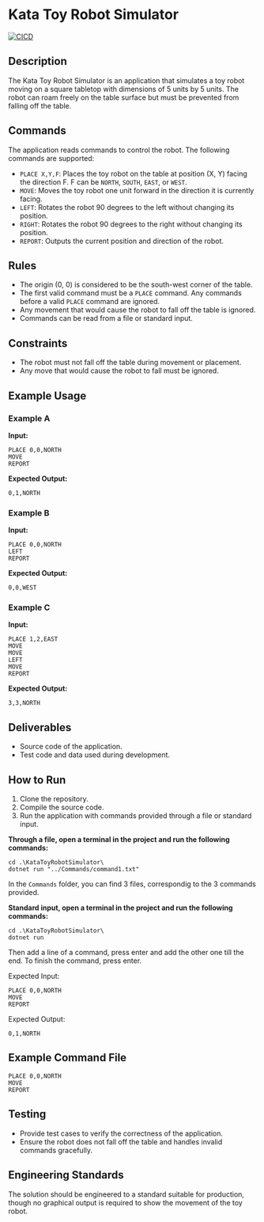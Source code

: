 # Kata Toy Robot Simulator

[![CICD](https://github.com/PABERTHIER/kata-toy-robot-simulator/actions/workflows/build.yml/badge.svg)](https://github.com/PABERTHIER/kata-toy-robot-simulator/actions/workflows/build.yml)

## Description

The Kata Toy Robot Simulator is an application that simulates a toy robot moving on a square tabletop with dimensions of 5 units by 5 units. The robot can roam freely on the table surface but must be prevented from falling off the table.

## Commands

The application reads commands to control the robot. The following commands are supported:

- `PLACE X,Y,F`: Places the toy robot on the table at position (X, Y) facing the direction F. F can be `NORTH`, `SOUTH`, `EAST`, or `WEST`.
- `MOVE`: Moves the toy robot one unit forward in the direction it is currently facing.
- `LEFT`: Rotates the robot 90 degrees to the left without changing its position.
- `RIGHT`: Rotates the robot 90 degrees to the right without changing its position.
- `REPORT`: Outputs the current position and direction of the robot.

## Rules

- The origin (0, 0) is considered to be the south-west corner of the table.
- The first valid command must be a `PLACE` command. Any commands before a valid `PLACE` command are ignored.
- Any movement that would cause the robot to fall off the table is ignored.
- Commands can be read from a file or standard input.

## Constraints

- The robot must not fall off the table during movement or placement.
- Any move that would cause the robot to fall must be ignored.

## Example Usage

### Example A

**Input:**

```text
PLACE 0,0,NORTH
MOVE
REPORT
```

**Expected Output:**

```text
0,1,NORTH
```

### Example B

**Input:**

```text
PLACE 0,0,NORTH
LEFT
REPORT
```

**Expected Output:**

```text
0,0,WEST
```

### Example C

**Input:**

```text
PLACE 1,2,EAST
MOVE
MOVE
LEFT
MOVE
REPORT
```

**Expected Output:**

```text
3,3,NORTH
```

## Deliverables

- Source code of the application.
- Test code and data used during development.

## How to Run

1. Clone the repository.
2. Compile the source code.
3. Run the application with commands provided through a file or standard input.

**Through a file, open a terminal in the project and run the following commands:**

```shell
cd .\KataToyRobotSimulator\
dotnet run "../Commands/command1.txt"
```

In the `Commands` folder, you can find 3 files, correspondig to the 3 commands provided.

**Standard input, open a terminal in the project and run the following commands:**

```shell
cd .\KataToyRobotSimulator\
dotnet run
```

Then add a line of a command, press enter and add the other one till the end. To finish the command, press enter.

Expected Input:

```shell
PLACE 0,0,NORTH
MOVE
REPORT

```

Expected Output:

```shell
0,1,NORTH
```

## Example Command File

```text
PLACE 0,0,NORTH
MOVE
REPORT
```

## Testing

- Provide test cases to verify the correctness of the application.
- Ensure the robot does not fall off the table and handles invalid commands gracefully.

## Engineering Standards

The solution should be engineered to a standard suitable for production, though no graphical output is required to show the movement of the toy robot.

